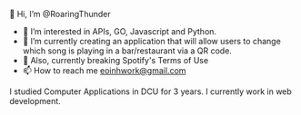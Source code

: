 👋 Hi, I’m @RoaringThunder
- 👀 I’m interested in APIs, GO, Javascript and Python.
- 🌱 I’m currently creating an application that will allow users to change which song is playing in a bar/restaurant via a QR code.
- :muscle: Also, currently breaking Spotify's Terms of Use
- 📫 How to reach me eoinhwork@gmail.com

I studied Computer Applications in DCU for 3 years. I currently work in web development. 
<!---
RoaringThunder/RoaringThunder is a ✨ special ✨ repository because its `README.md` (this file) appears on your GitHub profile.
You can click the Preview link to take a look at your changes.
--->
